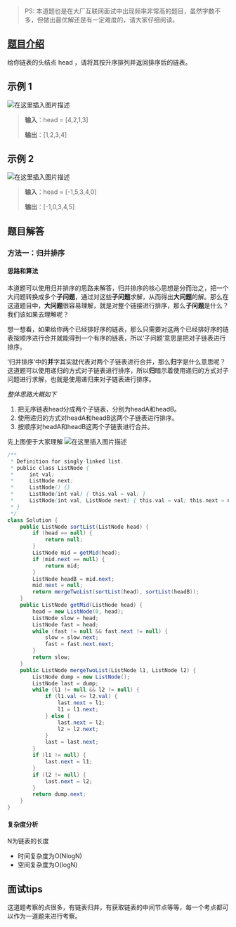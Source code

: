 > PS: 本道题也是在大厂互联网面试中出现频率非常高的题目，虽然字数不多，但做出最优解还是有一定难度的，请大家仔细阅读。

## [题目介绍](https://leetcode-cn.com/problems/sort-list/solution/ "原题链接")

给你链表的头结点 head ，请将其按升序排列并返回排序后的链表。

## 示例 1
![在这里插入图片描述](https://img-blog.csdnimg.cn/4469c3466bb147ebb5a385e26294872d.png?x-oss-process=image/watermark,type_d3F5LXplbmhlaQ,shadow_50,text_Q1NETiBA55-l5pil6Lev6YeR5YiA,size_17,color_FFFFFF,t_70,g_se,x_16#pic_center)

> **输入**：head = [4,2,1,3] 
> 
> **输出**：[1,2,3,4]

## 示例 2
![在这里插入图片描述](https://img-blog.csdnimg.cn/f4322246c9dc4b8c87b044ca93a46fe2.png?x-oss-process=image/watermark,type_d3F5LXplbmhlaQ,shadow_50,text_Q1NETiBA55-l5pil6Lev6YeR5YiA,size_20,color_FFFFFF,t_70,g_se,x_16#pic_center)


> **输入**：head = [-1,5,3,4,0] 
> 
> **输出**：[-1,0,3,4,5]

## 题目解答
### 方法一：归并排序
#### 思路和算法
本道题可以使用归并排序的思路来解答，归并排序的核心思想是分而治之，把一个大问题转换成多个**子问题**，通过对这些**子问题**求解，从而得出**大问题**的解。那么在这道题目中，**大问题**很容易理解，就是对整个链接进行排序，那么**子问题**是什么？我们该如果去理解呢？

想一想看，如果给你两个已经排好序的链表，那么只需要对这两个已经排好序的链表按顺序进行合并就能得到一个有序的链表，所以‘子问题’意思是把对子链表进行排序。

‘归并排序’中的**并**字其实就代表对两个子链表进行合并，那么**归**字是什么意思呢？这道题可以使用递归的方式对子链表进行排序，所以**归**暗示着使用递归的方式对子问题进行求解，也就是使用递归来对子链表进行排序。

*整体思路大概如下*
1. 把无序链表head分成两个子链表，分别为headA和headB。
2. 使用递归的方式对headA和headB这两个子链表进行排序。
3. 按顺序对headA和headB这两个子链表进行合并。

先上图便于大家理解
![在这里插入图片描述](https://img-blog.csdnimg.cn/734dc20fc6fd489f98eac363960a89e1.png?x-oss-process=image/watermark,type_d3F5LXplbmhlaQ,shadow_50,text_Q1NETiBA55-l5pil6Lev6YeR5YiA,size_20,color_FFFFFF,t_70,g_se,x_16#pic_center)

```java
/**
 * Definition for singly-linked list.
 * public class ListNode {
 *     int val;
 *     ListNode next;
 *     ListNode() {}
 *     ListNode(int val) { this.val = val; }
 *     ListNode(int val, ListNode next) { this.val = val; this.next = next; }
 * }
 */
class Solution {
    public ListNode sortList(ListNode head) {
        if (head == null) {
            return null;
        }
        ListNode mid = getMid(head);
        if (mid.next == null) {
            return mid;
        }
        ListNode headB = mid.next;
        mid.next = null;
        return mergeTwoList(sortList(head), sortList(headB));
    }
    public ListNode getMid(ListNode head) {
        head = new ListNode(0, head);
        ListNode slow = head;
        ListNode fast = head;
        while (fast != null && fast.next != null) {
            slow = slow.next;
            fast = fast.next.next;
        }
        return slow;
    }
    public ListNode mergeTwoList(ListNode l1, ListNode l2) {
        ListNode dump = new ListNode();
        ListNode last = dump;
        while (l1 != null && l2 != null) {
            if (l1.val <= l2.val) {
                last.next = l1;
                l1 = l1.next;
            } else {
                last.next = l2;
                l2 = l2.next;
            }
            last = last.next;
        }
        if (l1 != null) {
            last.next = l1;
        }
        if (l2 != null) {
            last.next = l2;
        }
        return dump.next;
    }
}
```

#### 复杂度分析
N为链表的长度
- 时间复杂度为O(NlogN)
- 空间复杂度为O(logN)
## 面试tips
这道题考察的点很多，有链表归并，有获取链表的中间节点等等，每一个考点都可以作为一道题来进行考察。
